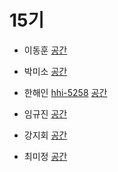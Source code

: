 # 15기

- 이동훈 [](https://github.com//)
[공간](https://github.com/StudyFork/GoogryAndroidArchitectureStudy/tree/master/class14/)

- 박미소 [](https://github.com//)
[공간](https://github.com/StudyFork/GoogryAndroidArchitectureStudy/tree/master/class14/)

- 한해인 [hhi-5258](https://github.com/hhi-5258)
[공간](https://github.com/StudyFork/GoogryAndroidArchitectureStudy/tree/master/class15/hhi-5258)

- 임규진 [](https://github.com/)
[공간](https://github.com/StudyFork/GoogryAndroidArchitectureStudy/tree/master/class14/)

- 강지회 [](https://github.com/)
[공간](https://github.com/StudyFork/GoogryAndroidArchitectureStudy/tree/master/class14/)

- 최미정 [](https://github.com//)
[공간](https://github.com/StudyFork/GoogryAndroidArchitectureStudy/tree/master/class14/)
